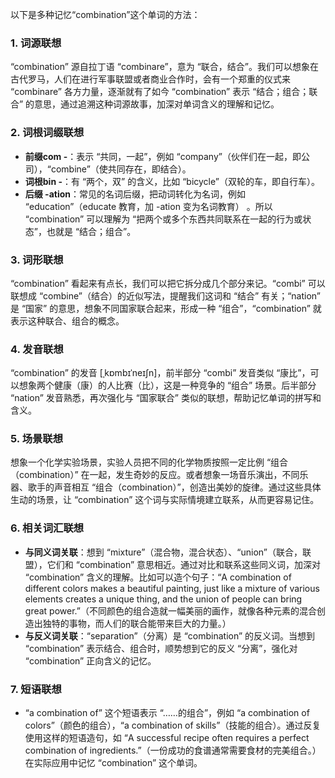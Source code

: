 以下是多种记忆“combination”这个单词的方法：

### 1. 词源联想
 “combination” 源自拉丁语 “combinare”，意为 “联合，结合”。我们可以想象在古代罗马，人们在进行军事联盟或者商业合作时，会有一个郑重的仪式来 “combinare” 各方力量，逐渐就有了如今 “combination” 表示 “结合；组合；联合” 的意思，通过追溯这种词源故事，加深对单词含义的理解和记忆。

### 2. 词根词缀联想
 - **前缀com -**：表示 “共同，一起”，例如 “company”（伙伴们在一起，即公司），“combine”（使共同存在，即结合）。
 - **词根bin -**：有 “两个，双” 的含义，比如 “bicycle”（双轮的车，即自行车）。 
 - **后缀 -ation**：常见的名词后缀，把动词转化为名词，例如 “education”（educate 教育，加 -ation 变为名词教育） 。所以 “combination” 可以理解为 “把两个或多个东西共同联系在一起的行为或状态”，也就是 “结合；组合”。 

### 3. 词形联想
 “combination” 看起来有点长，我们可以把它拆分成几个部分来记。“combi” 可以联想成 “combine”（结合）的近似写法，提醒我们这词和 “结合” 有关；“nation” 是 “国家” 的意思，想象不同国家联合起来，形成一种 “组合”，“combination” 就表示这种联合、组合的概念。 

### 4. 发音联想
 “combination” 的发音 [ˌkɒmbɪˈneɪʃn]，前半部分 “combi” 发音类似 “康比”，可以想象两个健康（康）的人比赛（比），这是一种竞争的 “组合” 场景。后半部分 “nation” 发音熟悉，再次强化与 “国家联合” 类似的联想，帮助记忆单词的拼写和含义。 

### 5. 场景联想
想象一个化学实验场景，实验人员把不同的化学物质按照一定比例 “组合（combination）” 在一起，发生奇妙的反应。或者想象一场音乐演出，不同乐器、歌手的声音相互 “组合（combination）”，创造出美妙的旋律。通过这些具体生动的场景，让 “combination” 这个词与实际情境建立联系，从而更容易记住。 

### 6. 相关词汇联想
 - **与同义词关联**：想到 “mixture”（混合物，混合状态）、“union”（联合，联盟），它们和 “combination” 意思相近。通过对比和联系这些同义词，加深对 “combination” 含义的理解。比如可以造个句子：“A combination of different colors makes a beautiful painting, just like a mixture of various elements creates a unique thing, and the union of people can bring great power.”（不同颜色的组合造就一幅美丽的画作，就像各种元素的混合创造出独特的事物，而人们的联合能带来巨大的力量。） 
 - **与反义词关联**：“separation”（分离）是 “combination” 的反义词。当想到 “combination” 表示结合、组合时，顺势想到它的反义 “分离”，强化对 “combination” 正向含义的记忆。 

### 7. 短语联想
 - “a combination of” 这个短语表示 “……的组合”，例如 “a combination of colors”（颜色的组合），“a combination of skills”（技能的组合）。通过反复使用这样的短语造句，如 “A successful recipe often requires a perfect combination of ingredients.”（一份成功的食谱通常需要食材的完美组合。）在实际应用中记忆 “combination” 这个单词。 